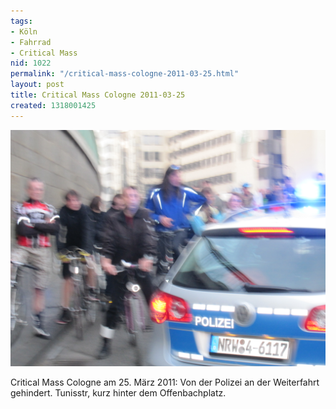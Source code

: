 ```yaml
---
tags:
- Köln
- Fahrrad
- Critical Mass
nid: 1022
permalink: "/critical-mass-cologne-2011-03-25.html"
layout: post
title: Critical Mass Cologne 2011-03-25
created: 1318001425
---
```

<img src="/assets/imgs/IMG_6490.JPG" alt="Critical Mass Cologne 2011-03-25"  />
<p>Critical Mass Cologne am 25. März 2011: Von der Polizei an der Weiterfahrt gehindert. Tunisstr, kurz hinter dem Offenbachplatz.</a><!--break-->
